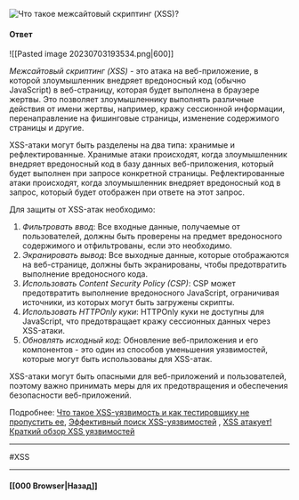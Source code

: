 ![Что такое межсайтовый скриптинг (XSS)?](https://youtu.be/ovV8GhIkzBE?t=292)

#### Ответ

![[Pasted image 20230703193534.png|600]]

*Межсайтовый скриптинг (XSS)* - это атака на веб-приложение, в которой злоумышленник внедряет вредоносный код (обычно JavaScript) в веб-страницу, которая будет выполнена в браузере жертвы. Это позволяет злоумышленнику выполнять различные действия от имени жертвы, например, кражу сессионной информации, перенаправление на фишинговые страницы, изменение содержимого страницы и другие.

XSS-атаки могут быть разделены на два типа: хранимые и рефлектированные. Хранимые атаки происходят, когда злоумышленник внедряет вредоносный код в базу данных веб-приложения, который будет выполнен при запросе конкретной страницы. Рефлектированные атаки происходят, когда злоумышленник внедряет вредоносный код в запрос, который будет отображен при ответе на этот запрос.

Для защиты от XSS-атак необходимо:

1. *Фильтровать ввод*: Все входные данные, получаемые от пользователей, должны быть проверены на предмет вредоносного содержимого и отфильтрованы, если это необходимо.
2. *Экранировать вывод*: Все выходные данные, которые отображаются на веб-странице, должны быть экранированы, чтобы предотвратить выполнение вредоносного кода.
3. *Использовать Content Security Policy (CSP)*: CSP может предотвратить выполнение вредоносного JavaScript, ограничивая источники, из которых могут быть загружены скрипты.
4. *Использовать HTTPOnly куки*: HTTPOnly куки не доступны для JavaScript, что предотвращает кражу сессионных данных через XSS-атаки.
5. *Обновлять исходный код*: Обновление веб-приложения и его компонентов - это один из способов уменьшения уязвимостей, которые могут быть использованы для XSS-атак.

XSS-атаки могут быть опасными для веб-приложений и пользователей, поэтому важно принимать меры для их предотвращения и обеспечения безопасности веб-приложений.

Подробнее: [Что такое XSS-уязвимость и как тестировщику не пропустить ее](https://habr.com/ru/articles/511318/), [Эффективный поиск XSS-уязвимостей](https://habr.com/ru/companies/jugru/articles/569270/) , [XSS атакует! Краткий обзор XSS уязвимостей](https://habr.com/ru/companies/alfa/articles/717896/)

___
#XSS 

___

#### [[000 Browser|Назад]]